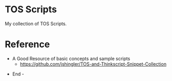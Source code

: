 # TOS Scripts

My collection of TOS Scripts.



# Reference

* A Good Resource of basic concepts and sample scripts
   * https://github.com/jshingler/TOS-and-Thinkscript-Snippet-Collection

- End -

  
